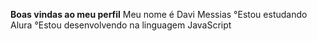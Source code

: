 **Boas vindas ao meu perfil**
Meu nome é Davi Messias
°Estou estudando Alura
°Estou desenvolvendo na linguagem JavaScript
